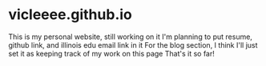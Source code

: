 # vicleeee.github.io
This is my personal website, still working on it
I'm planning to put resume, github link, and illinois edu email link in it
For the blog section, I think I'll just set it as keeping track of my work on this page
That's it so far!
